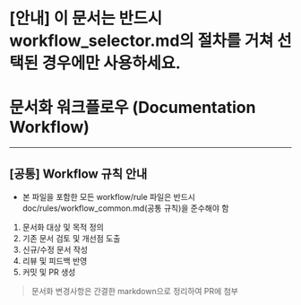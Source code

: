 # [안내] 이 문서는 반드시 workflow_selector.md의 절차를 거쳐 선택된 경우에만 사용하세요.
# 문서화 워크플로우 (Documentation Workflow)

---
## [공통] Workflow 규칙 안내
- 본 파일을 포함한 모든 workflow/rule 파일은 반드시 doc/rules/workflow_common.md(공통 규칙)을 준수해야 함


1. 문서화 대상 및 목적 정의
2. 기존 문서 검토 및 개선점 도출
3. 신규/수정 문서 작성
4. 리뷰 및 피드백 반영
5. 커밋 및 PR 생성

> 문서화 변경사항은 간결한 markdown으로 정리하여 PR에 첨부
